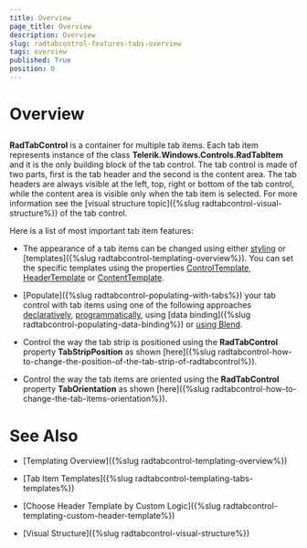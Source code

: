 ```yaml
---
title: Overview
page_title: Overview
description: Overview
slug: radtabcontrol-features-tabs-overview
tags: overview
published: True
position: 0
---
```


# Overview



## 

__RadTabControl__ is a container for multiple tab items. Each tab item represents instance of the class __Telerik.Windows.Controls.RadTabItem__ and it is the only building block of the tab control. The tab control is made of two parts, first is the tab header and the second is the content area. The tab headers are always visible at the left, top, right or bottom of the tab control, while the content area is visible only when the tab item is selected. For more information see the [visual structure topic]({%slug radtabcontrol-visual-structure%}) of the tab control.
				

Here is a list of most important tab item features:

* The appearance of a tab items can be changed using either [styling](02D713F5-8D1E-488F-A1F7-5164A5994BD8#ItemContainerStyle_Property) or [templates]({%slug radtabcontrol-templating-overview%}). You can set the specific templates using the properties [ControlTemplate](B96B3919-5054-49FD-86BD-28DAF1B0DCD7#ChangeControlTemplate), [HeaderTemplate](B96B3919-5054-49FD-86BD-28DAF1B0DCD7#SettingHeaderTemplate) or [ContentTemplate](B96B3919-5054-49FD-86BD-28DAF1B0DCD7#SettingContentTemplate).
					

* [Populate]({%slug radtabcontrol-populating-with-tabs%}) your tab control with tab items using one of the following approaches [declaratively](3859445F-543F-4DAE-B6B1-C051D166419A#Adding_And_Removing_Tabs_Declaratively), [programmatically](3859445F-543F-4DAE-B6B1-C051D166419A#Adding_And_Removing_Tabs_Programmatically), using [data binding]({%slug radtabcontrol-populating-data-binding%}) or [using Blend](5CF866DE-453C-48CF-A4EB-2A4F717AD728#AddNewTabItem).
					

* Control the way the tab strip is positioned using the __RadTabControl__ property __TabStripPosition__ as shown [here]({%slug radtabcontrol-how-to-change-the-position-of-the-tab-strip-of-radtabcontrol%}).
					

* Control the way the tab items are oriented using the __RadTabControl__ property __TabOrientation__ as shown [here]({%slug radtabcontrol-how-to-change-the-tab-items-orientation%}).
					

# See Also

 * [Templating Overview]({%slug radtabcontrol-templating-overview%})

 * [Tab Item Templates]({%slug radtabcontrol-templating-tabs-templates%})

 * [Choose Header Template by Custom Logic]({%slug radtabcontrol-templating-custom-header-template%})

 * [Visual Structure]({%slug radtabcontrol-visual-structure%})
